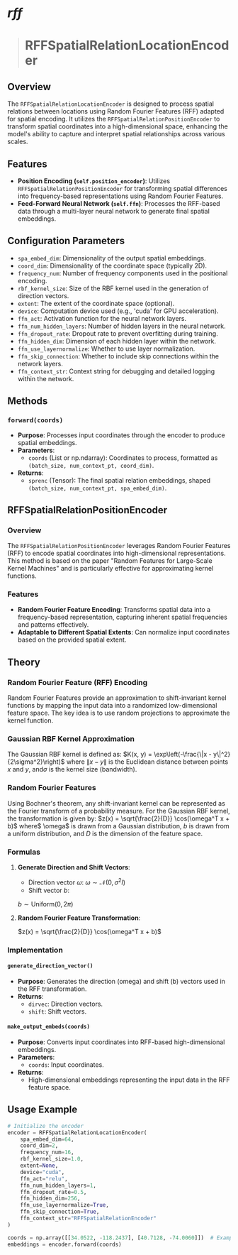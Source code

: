 # <em>rff</em>

> # RFFSpatialRelationLocationEncoder

## Overview
The `RFFSpatialRelationLocationEncoder` is designed to process spatial relations between locations using Random Fourier Features (RFF) adapted for spatial encoding. It utilizes the `RFFSpatialRelationPositionEncoder` to transform spatial coordinates into a high-dimensional space, enhancing the model's ability to capture and interpret spatial relationships across various scales.

## Features
- **Position Encoding (`self.position_encoder`)**: Utilizes `RFFSpatialRelationPositionEncoder` for transforming spatial differences into frequency-based representations using Random Fourier Features.
- **Feed-Forward Neural Network (`self.ffn`)**: Processes the RFF-based data through a multi-layer neural network to generate final spatial embeddings.

## Configuration Parameters
- `spa_embed_dim`: Dimensionality of the output spatial embeddings.
- `coord_dim`: Dimensionality of the coordinate space (typically 2D).
- `frequency_num`: Number of frequency components used in the positional encoding.
- `rbf_kernel_size`: Size of the RBF kernel used in the generation of direction vectors.
- `extent`: The extent of the coordinate space (optional).
- `device`: Computation device used (e.g., 'cuda' for GPU acceleration).
- `ffn_act`: Activation function for the neural network layers.
- `ffn_num_hidden_layers`: Number of hidden layers in the neural network.
- `ffn_dropout_rate`: Dropout rate to prevent overfitting during training.
- `ffn_hidden_dim`: Dimension of each hidden layer within the network.
- `ffn_use_layernormalize`: Whether to use layer normalization.
- `ffn_skip_connection`: Whether to include skip connections within the network layers.
- `ffn_context_str`: Context string for debugging and detailed logging within the network.

## Methods
### `forward(coords)`
- **Purpose**: Processes input coordinates through the encoder to produce spatial embeddings.
- **Parameters**:
  - `coords` (List or np.ndarray): Coordinates to process, formatted as `(batch_size, num_context_pt, coord_dim)`.
- **Returns**:
  - `sprenc` (Tensor): The final spatial relation embeddings, shaped `(batch_size, num_context_pt, spa_embed_dim)`.

## RFFSpatialRelationPositionEncoder

### Overview
The `RFFSpatialRelationPositionEncoder` leverages Random Fourier Features (RFF) to encode spatial coordinates into high-dimensional representations. This method is based on the paper "Random Features for Large-Scale Kernel Machines" and is particularly effective for approximating kernel functions.

### Features
- **Random Fourier Feature Encoding**: Transforms spatial data into a frequency-based representation, capturing inherent spatial frequencies and patterns effectively.
- **Adaptable to Different Spatial Extents**: Can normalize input coordinates based on the provided spatial extent.

## Theory

### Random Fourier Feature (RFF) Encoding

Random Fourier Features provide an approximation to shift-invariant kernel functions by mapping the input data into a randomized low-dimensional feature space. The key idea is to use random projections to approximate the kernel function.

### Gaussian RBF Kernel Approximation

The Gaussian RBF kernel is defined as:
$K(x, y) = \exp\left(-\frac{\|x - y\|^2}{2\sigma^2}\right)$
where $\|x - y\|$ is the Euclidean distance between points $x$ and $y$, and$\sigma$ is the kernel size (bandwidth).

### Random Fourier Features

Using Bochner's theorem, any shift-invariant kernel can be represented as the Fourier transform of a probability measure. For the Gaussian RBF kernel, the transformation is given by:
$z(x) = \sqrt{\frac{2}{D}} \cos(\omega^T x + b)$
where$ \omega$ is drawn from a Gaussian distribution, $b$ is drawn from a uniform distribution, and $D$ is the dimension of the feature space.

### Formulas

1. **Generate Direction and Shift Vectors**:
   - Direction vector $\omega$:
     $\omega \sim \mathcal{N}(0, \sigma^2 I)$
   - Shift vector $b$:
     
    $b \sim \text{Uniform}(0, 2\pi)$

2. **Random Fourier Feature Transformation**:
   
   $z(x) = \sqrt{\frac{2}{D}} \cos(\omega^T x + b)$

### Implementation

#### `generate_direction_vector()`
- **Purpose**: Generates the direction (omega) and shift (b) vectors used in the RFF transformation.
- **Returns**:
  - `dirvec`: Direction vectors.
  - `shift`: Shift vectors.

#### `make_output_embeds(coords)`
- **Purpose**: Converts input coordinates into RFF-based high-dimensional embeddings.
- **Parameters**:
  - `coords`: Input coordinates.
- **Returns**:
  - High-dimensional embeddings representing the input data in the RFF feature space.

## Usage Example
```python
# Initialize the encoder
encoder = RFFSpatialRelationLocationEncoder(
    spa_embed_dim=64,
    coord_dim=2,
    frequency_num=16,
    rbf_kernel_size=1.0,
    extent=None,
    device="cuda",
    ffn_act="relu",
    ffn_num_hidden_layers=1,
    ffn_dropout_rate=0.5,
    ffn_hidden_dim=256,
    ffn_use_layernormalize=True,
    ffn_skip_connection=True,
    ffn_context_str="RFFSpatialRelationEncoder"
)

coords = np.array([[34.0522, -118.2437], [40.7128, -74.0060]])  # Example coordinate data
embeddings = encoder.forward(coords)
